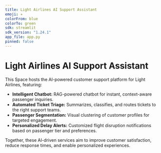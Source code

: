 ```yaml
---
title: Light Airlines AI Support Assistant
emoji: ✈️
colorFrom: blue
colorTo: green
sdk: streamlit
sdk_version: "1.24.1"
app_file: app.py
pinned: false
---
```


# Light Airlines AI Support Assistant

This Space hosts the AI-powered customer support platform for Light Airlines, featuring:

- **Intelligent Chatbot:** RAG-powered chatbot for instant, context-aware passenger inquiries.
- **Automated Ticket Triage:** Summarizes, classifies, and routes tickets to the right support teams.
- **Passenger Segmentation:** Visual clustering of customer profiles for targeted engagement.
- **Personalized Delay Alerts:** Customized flight disruption notifications based on passenger tier and preferences.

Together, these AI-driven services aim to improve customer satisfaction, reduce response times, and enable personalized experiences.
